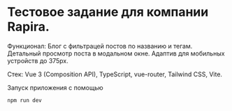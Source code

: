 # Тестовое задание для компании Rapira.

Функционал: Блог с фильтрацей постов по названию и тегам. Детальный просмотр поста в модальном окне. Адаптив для мобильных устройств до 375px. 

Стек: Vue 3 (Composition API), TypeScript, vue-router, Tailwind CSS, Vite.

Запуск приложения с помощью 
```
npm run dev
```
